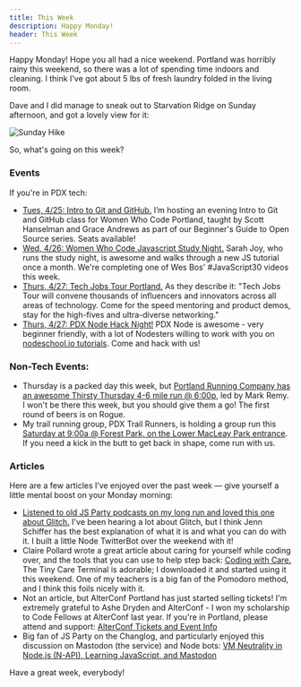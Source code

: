```yaml
---
title: This Week
description: Happy Monday!
header: This Week
---
```


Happy Monday! Hope you all had a nice weekend. Portland was horribly rainy this weekend, so there was a lot of spending time indoors and cleaning. I think I've got about 5 lbs of fresh laundry folded in the living room.

Dave and I did manage to sneak out to Starvation Ridge on Sunday afternoon, and got a lovely view for it:

![Sunday Hike](https://keeley-hammond.github.io/blog/img/starvation-ridge.JPG)

So, what's going on this week?

### Events

If you're in PDX tech:
* [Tues, 4/25: Intro to Git and GitHub.](https://www.meetup.com/Women-Who-Code-Portland/events/239020608/) I’m hosting an evening Intro to Git and GitHub class for Women Who Code Portland, taught by Scott Hanselman and Grace Andrews as part of our Beginner's Guide to Open Source series. Seats available!
* [Wed, 4/26: Women Who Code Javascript Study Night.](https://www.meetup.com/Women-Who-Code-Portland/events/237905872/) Sarah Joy, who runs the study night, is awesome and walks through a new JS tutorial once a month. We're completing one of Wes Bos' #JavaScript30 videos this week. 
* [Thurs, 4/27: Tech Jobs Tour Portland.](https://www.eventbrite.com/e/tech-jobs-tour-portland-career-fair-tech-demos-speed-mentoring-tickets-32954309226) As they describe it: "Tech Jobs Tour will convene thousands of influencers and innovators across all areas of technology. Come for the speed mentoring and product demos, stay for the high-fives and ultra-diverse networking."
* [Thurs, 4/27: PDX Node Hack Night!](https://www.meetup.com/pdxnode/events/239220711/) PDX Node is awesome - very beginner friendly, with a lot of Nodesters willing to work with you on [nodeschool.io tutorials](https://nodeschool.io/#workshopper-list). Come and hack with us!

### Non-Tech Events: 

* Thursday is a packed day this week, but [Portland Running Company has an awesome Thirsty Thursday 4-6 mile run @ 6:00p](https://www.meetup.com/Portland-Running-Co-Weekly-Group-Runs/events/238871360/), led by Mark Remy. I won't be there this week, but you should give them a go! The first round of beers is on Rogue.
* My trail running group, PDX Trail Runners, is holding a group run this [Saturday at 9:00a @ Forest Park, on the Lower MacLeay Park entrance](https://www.meetup.com/PDX-Trail-Runners/events/237741875/). If you need a kick in the butt to get back in shape, come run with us.

### Articles

Here are a few articles I’ve enjoyed over the past week — give yourself a little mental boost on your Monday morning:

* [Listened to old JS Party podcasts on my long run and loved this one about Glitch.](https://changelog.com/jsparty/2) I've been hearing a lot about Glitch, but I think Jenn Schiffer has the best explanation of what it is and what you can do with it. I built a little Node TwitterBot over the weekend with it!
* Claire Pollard wrote a great article about caring for yourself while coding over, and the tools that you can use to help step back: [Coding with Care.](https://dev.to/thetuftii/coding-with-care) The Tiny Care Terminal is adorable; I downloaded it and started using it this weekend. One of my teachers is a big fan of the Pomodoro method, and I think this foils nicely with it.
* Not an article, but AlterConf Portland has just started selling tickets! I'm extremely grateful to Ashe Dryden and AlterConf - I won my scholarship to Code Fellows at AlterConf last year. If you're in Portland, please attend and support: [AlterConf Tickets and Event Info](https://alterconf.com/conferences/portland-or-2017)
* Big fan of JS Party on the Changlog, and particularly enjoyed this discussion on Mastodon (the service) and Node bots: [VM Neutrality in Node.js (N-API), Learning JavaScript, and Mastodon](https://changelog.com/jsparty/7)


Have a great week, everybody!